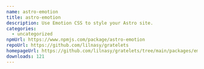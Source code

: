 ```yaml
---
name: astro-emotion
title: astro-emotion
description: Use Emotion CSS to style your Astro site.
categories:
  - uncategorized
npmUrl: https://www.npmjs.com/package/astro-emotion
repoUrl: https://github.com/lilnasy/gratelets
homepageUrl: https://github.com/lilnasy/gratelets/tree/main/packages/emotion
downloads: 121
---
```

